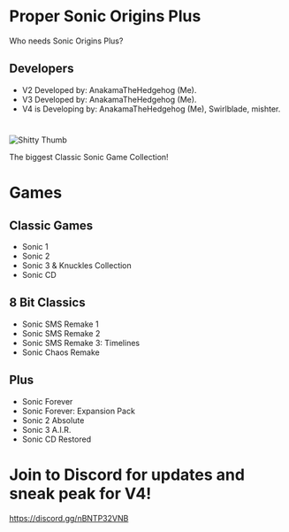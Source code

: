  # Proper Sonic Origins Plus
Who needs Sonic Origins Plus?

## Developers
- V2 Developed by: AnakamaTheHedgehog (Me).
- V3 Developed by: AnakamaTheHedgehog (Me).
- V4 is Developing by: AnakamaTheHedgehog (Me), Swirlblade, mishter.
#

![Shitty Thumb](https://github.com/Tminec/proper-sonic-origins-plus/blob/main/logo.png)

The biggest Classic Sonic Game Collection!

# Games

## Classic Games

- Sonic 1 
- Sonic 2
- Sonic 3 & Knuckles Collection
- Sonic CD

## 8 Bit Classics

- Sonic SMS Remake 1
- Sonic SMS Remake 2 
- Sonic SMS Remake 3: Timelines
- Sonic Chaos Remake

## Plus

- Sonic Forever 
- Sonic Forever: Expansion Pack
- Sonic 2 Absolute
- Sonic 3 A.I.R.
- Sonic CD Restored

# Join to Discord for updates and sneak peak for V4!
https://discord.gg/nBNTP32VNB
